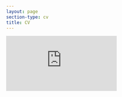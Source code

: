 ```yaml
---
layout: page
section-type: cv
title: CV
---
```

<embed src="https://braaannigan.github.io/pdfs/CV_LBrannigan_long.pdf" type="application/pdf" />
